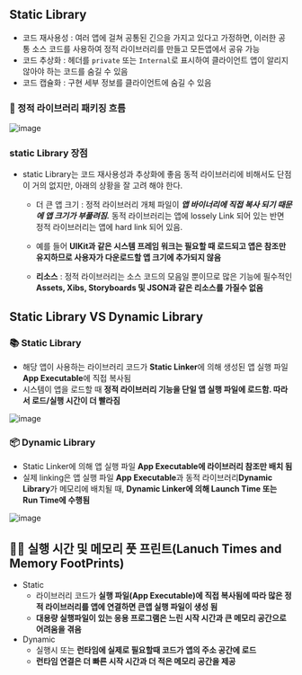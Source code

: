 
## Static Library

- 코드 재사용성 : 여러 앱에 걸쳐 공통된 긴으을 가지고 있다고 가정하면, 이러한 공통 소스 코드를 사용하여 정적 라이브러리를 만들고 모든앱에서 공유 가능
- 코드 추상화 : 헤더를 `private` 또는 `Internal`로 표시하여 클라이언트 앱이 알리지 않아야 하는 코드를 숨길 수 있음
- 코드 캡슐화 : 구현 세부 정보를 클라이언트에 숨길 수 있음



### 🤗 정적 라이브러리 패키징 흐름

![image](https://user-images.githubusercontent.com/20410193/141237727-2fc18b79-7696-4775-b499-530d139aeb50.png)

### static Library 장점 

- static Library는 코드 재사용성과 추상화에 좋음 동적 라이브러리에 비해서도 단점이 거의 없지만, 아래의 상황을 잘 고려 해야 한다.

  - 더 큰 앱 크기 : 정적 라이브러리 개체 파일이 ***앱 바이너리에 직접 복사 되기 때문에 앱 크기가 부풀려짐.***  동적 라이브러리는 앱에 lossely Link 되어 있는 반면 정적 라이브러리는 앱에 hard link 되어 있음.
  - 예를 들어 **UIKit과 같은 시스템 프레임 워크는 필요할 때 로드되고 앱은 참조만 유지하므로 사용자가 다운로드할 앱 크기에 추가되지 않음**   

  - **리소스** : 정적 라이브러리는 소스 코드의 모음일 뿐이므로 많은 기능에 필수적인 **Assets, Xibs, Storyboards 및 JSON과 같은 리소스를 가질수 없음**



## Static Library VS Dynamic Library



### 📚 Static Library

- 해당 앱이 사용하는 라이브러리 코드가 **Static Linker**에 의해 생성된 앱 실행 파일 **App Executable**에 직접 복사됨
- 시스템이 앱을 로드할 때 **정적 라이브러리 기능을 단일 앱 실행 파일에 로드함. 따라서 로드/실행 시간이 더 빨라짐**

![image](https://user-images.githubusercontent.com/20410193/141237742-d2479471-c489-44b2-b540-7c5b071a5b5a.png)





### 📦 Dynamic Library

- Static Linker에 의해 앱 실행 파일 **App Executable에  라이브러리 참조만 배치 됨**
- 실제 linking은 앱 실행 파일 **App Executable**과 동적 라이브러리**Dynamic Library**가 메모리에 배치될 때, **Dynamic Linker에 의해 Launch Time 또는 Run Time에 수행됨**

![image](https://user-images.githubusercontent.com/20410193/141237923-02c9dd2c-301e-46f1-9b50-970e72d1a187.png)





## 🧑‍💻 실행 시간 및 메모리 풋 프린트(Lanuch Times and Memory FootPrints)

- Static
  - 라이브러리 코드가 **실행 파일(App Executable)에 직접 복사됨에 따라 많은 정적 라이브러리를 앱에 연결하면 큰앱 실행 파일이 생성 됨**
  - **대용량 실행파일이 있는 응용 프로그램은 느린 시작 시간과 큰 메모리 공간으로 어려움을 겪음**
- Dynamic
  - 실행시 또는 **런타임에 실제로 필요할때 코드가 앱의 주소 공간에 로드**
  - **런타임 연결은 더 빠른 시작 시간과 더 적은 메모리 공간을 제공**

 
